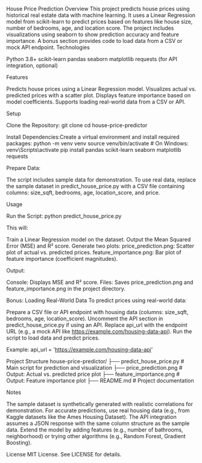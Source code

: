 House Price Prediction
Overview
This project predicts house prices using historical real estate data with machine learning. It uses a Linear Regression model from scikit-learn to predict prices based on features like house size, number of bedrooms, age, and location score. The project includes visualizations using seaborn to show prediction accuracy and feature importance. A bonus section provides code to load data from a CSV or mock API endpoint.
Technologies

Python 3.8+
scikit-learn
pandas
seaborn
matplotlib
requests (for API integration, optional)

Features

Predicts house prices using a Linear Regression model.
Visualizes actual vs. predicted prices with a scatter plot.
Displays feature importance based on model coefficients.
Supports loading real-world data from a CSV or API.

Setup

Clone the Repository:
git clone <repository-url>
cd house-price-predictor


Install Dependencies:Create a virtual environment and install required packages:
python -m venv venv
source venv/bin/activate  # On Windows: venv\Scripts\activate
pip install pandas scikit-learn seaborn matplotlib requests


Prepare Data:

The script includes sample data for demonstration.
To use real data, replace the sample dataset in predict_house_price.py with a CSV file containing columns: size_sqft, bedrooms, age, location_score, and price.



Usage

Run the Script:
python predict_house_price.py

This will:

Train a Linear Regression model on the dataset.
Output the Mean Squared Error (MSE) and R² score.
Generate two plots:
price_prediction.png: Scatter plot of actual vs. predicted prices.
feature_importance.png: Bar plot of feature importance (coefficient magnitudes).




Output:

Console: Displays MSE and R² score.
Files: Saves price_prediction.png and feature_importance.png in the project directory.



Bonus: Loading Real-World Data
To predict prices using real-world data:

Prepare a CSV file or API endpoint with housing data (columns: size_sqft, bedrooms, age, location_score).
Uncomment the API section in predict_house_price.py if using an API.
Replace api_url with the endpoint URL (e.g., a mock API like https://example.com/housing-data-api).
Run the script to load data and predict prices.

Example:
api_url = 'https://example.com/housing-data-api'

Project Structure
house-price-predictor/
├── predict_house_price.py    # Main script for prediction and visualization
├── price_prediction.png      # Output: Actual vs. predicted price plot
├── feature_importance.png    # Output: Feature importance plot
├── README.md                # Project documentation

Notes

The sample dataset is synthetically generated with realistic correlations for demonstration. For accurate predictions, use real housing data (e.g., from Kaggle datasets like the Ames Housing Dataset).
The API integration assumes a JSON response with the same column structure as the sample data.
Extend the model by adding features (e.g., number of bathrooms, neighborhood) or trying other algorithms (e.g., Random Forest, Gradient Boosting).

License
MIT License. See LICENSE for details.
